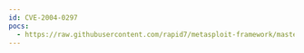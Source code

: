 ```yaml
---
id: CVE-2004-0297
pocs:
  - https://raw.githubusercontent.com/rapid7/metasploit-framework/master/modules/exploits/windows/ldap/imail_thc.rb
---
```

